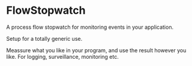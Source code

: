 # FlowStopwatch

A process flow stopwatch for monitoring events in your application.

Setup for a totally generic use. 

Meassure what you like in your program, and use the result however you like. For logging, surveillance, monitoring etc.
